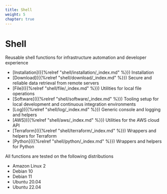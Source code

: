 ```yaml
---
title: Shell
weight: 5
chapter: true
---
```


# Shell

Reusable shell functions for infrastructure automation and developer experience 

* [Installation]({{%relref "shell/installation/_index.md" %}}) Installation
* [Download]({{%relref "shell/download/_index.md" %}}) Secure and reliable data retrieval from remote servers
* [File]({{%relref "shell/file/_index.md" %}}) Utilities for local file operations
* [Software]({{%relref "shell/software/_index.md" %}}) Tooling setup for local development and continuous integration environments
* [Log]({{%relref "shell/log/_index.md" %}}) Generic console and logging and helpers
* [AWS]({{%relref "shell/aws/_index.md" %}}) Utilities for the AWS cloud API
* [Terraform]({{%relref "shell/terraform/_index.md" %}}) Wrappers and helpers for Terraform
* [Python]({{%relref "shell/python/_index.md" %}}) Wrappers and helpers for Python

All functions are tested on the following distributions

* Amazon Linux 2
* Debian 10
* Debian 11
* Ubuntu 20.04 
* Ubuntu 22.04
